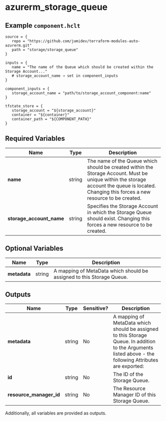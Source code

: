 # azurerm_storage_queue



## Example `component.hclt`

```hcl
source = {
   repo = "https://github.com/jumidev/terraform-modules-auto-azurerm.git"   
   path = "storage/storage_queue"   
}

inputs = {
   name = "The name of the Queue which should be created within the Storage Account..."   
   # storage_account_name → set in component_inputs
}

component_inputs = {
   storage_account_name = "path/to/storage_account_component:name"   
}

tfstate_store = {
   storage_account = "${storage_account}"   
   container = "${container}"   
   container_path = "${COMPONENT_PATH}"   
}

```

## Required Variables

| Name | Type |  Description |
| ---- | --------- |  ----------- |
| **name** | string |  The name of the Queue which should be created within the Storage Account. Must be unique within the storage account the queue is located. Changing this forces a new resource to be created. | 
| **storage_account_name** | string |  Specifies the Storage Account in which the Storage Queue should exist. Changing this forces a new resource to be created. | 

## Optional Variables

| Name | Type |  Description |
| ---- | --------- |  ----------- |
| **metadata** | string |  A mapping of MetaData which should be assigned to this Storage Queue. | 



## Outputs

| Name | Type | Sensitive? | Description |
| ---- | ---- | --------- | --------- |
| **metadata** | string | No  | A mapping of MetaData which should be assigned to this Storage Queue. In addition to the Arguments listed above - the following Attributes are exported: | 
| **id** | string | No  | The ID of the Storage Queue. | 
| **resource_manager_id** | string | No  | The Resource Manager ID of this Storage Queue. | 

Additionally, all variables are provided as outputs.
